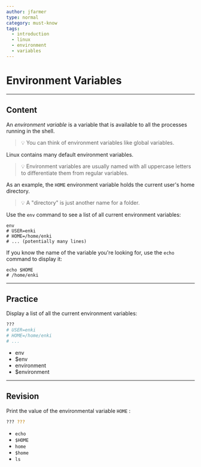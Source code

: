```yaml
---
author: jfarmer
type: normal
category: must-know
tags:
  - introduction
  - linux
  - environment
  - variables
---
```


# Environment Variables


---

## Content

An *environment variable* is a variable that is available to all the processes running in the shell.

> 💡 You can think of environment variables like global variables.

Linux contains many default environment variables.

> 💡 Environment variables are usually named with all uppercase letters to differentiate them from regular variables.

As an example, the `HOME` environment variable holds the current user's home directory.

> 💡 A "directory" is just another name for a folder.

Use the `env` command to see a list of all current environment variables:

```plain-text
env
# USER=enki
# HOME=/home/enki
# ... (potentially many lines)
```

If you know the name of the variable you're looking for, use the `echo` command to display it:

```plain-text
echo $HOME
# /home/enki
```


---

## Practice

Display a list of all the current environment variables:

```bash
???
# USER=enki
# HOME=/home/enki
# ...
```

- env
- $env
- environment
- $environment


---

## Revision

Print the value of the environmental variable `HOME` : 

```bash
??? ???
```

- `echo`
- `$HOME`
- `home`
- `$home`
- `ls`
 
